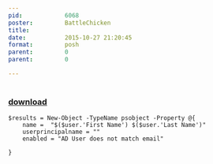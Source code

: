 ```yaml
---
pid:            6068
poster:         BattleChicken
title:          
date:           2015-10-27 21:20:45
format:         posh
parent:         0
parent:         0

---
```


# 

### [download](6068.ps1)



```posh
$results = New-Object -TypeName psobject -Property @{
    name =  "$($user.'First Name') $($user.'Last Name')"
    userprincipalname = ""
    enabled = "AD User does not match email"

}
```
